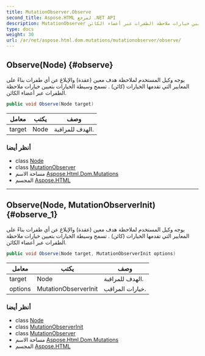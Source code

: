 ```yaml
---
title: MutationObserver.Observe
second_title: Aspose.HTML لمرجع .NET API
description: MutationObserver طريقة. يوجه وكيل المستخدم لملاحظة هدف معين عقدة والإبلاغ عن أي طفرات بناءً على المعايير التي تقدمها الخيارات كائن . تسمح وسيطة الخيارات بتعيين خيارات ملاحظة الطفرات عبر أعضاء الكائن.
type: docs
weight: 30
url: /ar/net/aspose.html.dom.mutations/mutationobserver/observe/
---
```

## Observe(Node) {#observe}

يوجه وكيل المستخدم لملاحظة هدف معين (عقدة) والإبلاغ عن أي طفرات بناءً على المعايير التي تقدمها الخيارات (كائن) . تسمح وسيطة الخيارات بتعيين خيارات ملاحظة الطفرات عبر أعضاء الكائن.

```csharp
public void Observe(Node target)
```

| معامل | يكتب | وصف |
| --- | --- | --- |
| target | Node | الهدف للمراقبة. |

### أنظر أيضا

* class [Node](../../../aspose.html.dom/node/)
* class [MutationObserver](../)
* مساحة الاسم [Aspose.Html.Dom.Mutations](../../mutationobserver/)
* المجسم [Aspose.HTML](../../../)

---

## Observe(Node, MutationObserverInit) {#observe_1}

يوجه وكيل المستخدم لملاحظة هدف معين (عقدة) والإبلاغ عن أي طفرات بناءً على المعايير التي تقدمها الخيارات (كائن) . تسمح وسيطة الخيارات بتعيين خيارات ملاحظة الطفرات عبر أعضاء الكائن.

```csharp
public void Observe(Node target, MutationObserverInit options)
```

| معامل | يكتب | وصف |
| --- | --- | --- |
| target | Node | الهدف للمراقبة. |
| options | MutationObserverInit | خيارات المراقب. |

### أنظر أيضا

* class [Node](../../../aspose.html.dom/node/)
* class [MutationObserverInit](../../mutationobserverinit/)
* class [MutationObserver](../)
* مساحة الاسم [Aspose.Html.Dom.Mutations](../../mutationobserver/)
* المجسم [Aspose.HTML](../../../)


